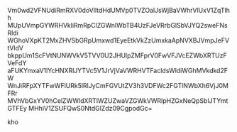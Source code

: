 Vm0wd2VFNUdiRmRXV0doVlltdHdUMVp0TVZOalJsWjBaVWhrVlUxV1ZqTlhh
MUpUVmpGYWRHVkliRmRpClZGWnlWbTB4UzFJeVRrbGlSbVJYQ2sweFNsRldi
WGhoVXpKT2MxZHVSbGRpUmxwd1EyeEtkVkZzUmxkaApNVXBJVmpJeFVtVldV
bkppUm1ScFVtNUNWVkV5TVV0U2JHUlpZMFprV0FwVFJVcEZWbXRTUzFVeFdY
aFUKYmxaV1lYcHNXRlJYTVc5V1JrVjVaVWRHVTFacldsWldiWGhMVkdkd2FW
WnJiRFpXYTFwWFlURk5lRlJyCmFGVUtZV3h3VDFWc2FGTlNWbXh6VjJ0MFRr
MVhVbGxYV0hCelZWWldXRTlWZUZwaVZGWkVWRlpHZGxNeQpSblJTYmtGTFEy
MHhiV1ZSUFQwS0NtdGlZdz09CgpodGc=

kho